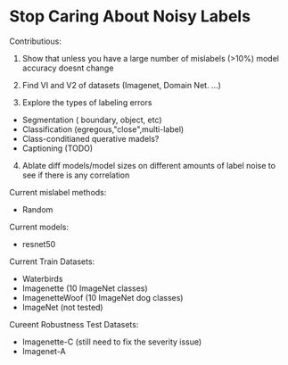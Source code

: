 # Stop Caring About Noisy Labels

Contributious:

1. Show that unless you have a large number of mislabels (>10%) model accuracy doesnt change

2. Find VI and V2 of datasets (Imagenet, Domain Net. ...)

3. Explore the types of labeling errors
- Segmentation ( boundary, object, etc)
- Classification (egregous,"close",multi-label)
- Class-conditianed querative madels?
- Captioning (TODO)

4. Ablate diff models/model sizes on different amounts of label noise to see if there is any correlation

Current mislabel methods:
- Random

Current models:
- resnet50

Current Train Datasets:
- Waterbirds
- Imagenette (10 ImageNet classes)
- ImagenetteWoof (10 ImageNet dog classes)
- ImageNet (not tested)

Cureent Robustness Test Datasets:
- Imagenette-C (still need to fix the severity issue)
- Imagenet-A